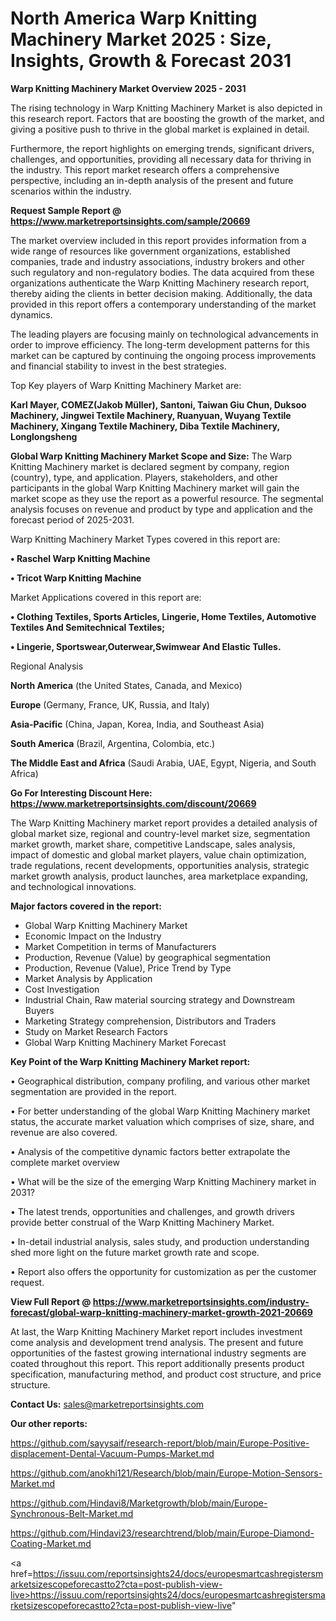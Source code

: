 # North America Warp Knitting Machinery Market 2025 : Size, Insights, Growth & Forecast 2031

<Strong> Warp Knitting Machinery Market Overview 2025 - 2031</strong>

The rising technology in Warp Knitting Machinery Market is also depicted in this research report. Factors that are boosting the growth of the market, and giving a positive push to thrive in the global market is explained in detail.

Furthermore, the report highlights on emerging trends, significant drivers, challenges, and opportunities, providing all necessary data for thriving in the industry. This report market research offers a comprehensive perspective, including an in-depth analysis of the present and future scenarios within the industry.

<strong>Request Sample Report @ <a href=https://www.marketreportsinsights.com/sample/20669>https://www.marketreportsinsights.com/sample/20669</a></strong>

The market overview included in this report provides information from a wide range of resources like government organizations, established companies, trade and industry associations, industry brokers and other such regulatory and non-regulatory bodies. The data acquired from these organizations authenticate the Warp Knitting Machinery research report, thereby aiding the clients in better decision making. Additionally, the data provided in this report offers a contemporary understanding of the market dynamics.

The leading players are focusing mainly on technological advancements in order to improve efficiency. The long-term development patterns for this market can be captured by continuing the ongoing process improvements and financial stability to invest in the best strategies.

Top Key players of Warp Knitting Machinery Market are:

<strong>Karl Mayer, COMEZ(Jakob Müller), Santoni, Taiwan Giu Chun, Duksoo Machinery, Jingwei Textile Machinery, Ruanyuan, Wuyang Textile Machinery, Xingang Textile Machinery, Diba Textile Machinery, Longlongsheng</strong>

<strong><b>Global Warp Knitting Machinery Market Scope and Size:</b></strong>
The Warp Knitting Machinery market is declared segment by company, region (country), type, and application. Players, stakeholders, and other participants in the global Warp Knitting Machinery market will gain the market scope as they use the report as a powerful resource. The segmental analysis focuses on revenue and product by type and application and the forecast period of 2025-2031.

Warp Knitting Machinery Market Types covered in this report are:

<strong>• Raschel Warp Knitting Machine

• Tricot Warp Knitting Machine</strong>

Market Applications covered in this report are:

<strong>• Clothing Textiles, Sports Articles, Lingerie, Home Textiles, Automotive Textiles And Semitechnical Textiles;

• Lingerie, Sportswear,Outerwear,Swimwear And Elastic Tulles.</strong> 

Regional Analysis

<strong>North America</strong> (the United States, Canada, and Mexico)

<strong>Europe</strong> (Germany, France, UK, Russia, and Italy)

<strong>Asia-Pacific</strong> (China, Japan, Korea, India, and Southeast Asia)

<strong>South America</strong> (Brazil, Argentina, Colombia, etc.)

<strong>The Middle East and Africa</strong> (Saudi Arabia, UAE, Egypt, Nigeria, and South Africa)

<strong>Go For Interesting Discount Here: <a href=https://www.marketreportsinsights.com/discount/20669>https://www.marketreportsinsights.com/discount/20669</a></strong>

The Warp Knitting Machinery market report provides a detailed analysis of global market size, regional and country-level market size, segmentation market growth, market share, competitive Landscape, sales analysis, impact of domestic and global market players, value chain optimization, trade regulations, recent developments, opportunities analysis, strategic market growth analysis, product launches, area marketplace expanding, and technological innovations.

<strong><b>Major factors covered in the report:</b></strong>
<ul>
  <li>Global Warp Knitting Machinery Market </li>
  <li>Economic Impact on the Industry</li>
  <li>Market Competition in terms of Manufacturers</li>
  <li>Production, Revenue (Value) by geographical segmentation</li>
  <li>Production, Revenue (Value), Price Trend by Type</li>
  <li>Market Analysis by Application</li>
  <li>Cost Investigation</li>
  <li>Industrial Chain, Raw material sourcing strategy and Downstream Buyers</li>
  <li>Marketing Strategy comprehension, Distributors and Traders</li>
  <li>Study on Market Research Factors</li>
  <li>Global Warp Knitting Machinery Market Forecast</li>
</ul>

<strong><b>Key Point of the Warp Knitting Machinery Market report:</b></strong>

• Geographical distribution, company profiling, and various other market segmentation are provided in the report.

• For better understanding of the global Warp Knitting Machinery market status, the accurate market valuation which comprises of size, share, and revenue are also covered.

• Analysis of the competitive dynamic factors better extrapolate the complete market overview

• What will be the size of the emerging Warp Knitting Machinery market in 2031?

• The latest trends, opportunities and challenges, and growth drivers provide better construal of the Warp Knitting Machinery Market.

• In-detail industrial analysis, sales study, and production understanding shed more light on the future market growth rate and scope.

• Report also offers the opportunity for customization as per the customer request.

<strong><b>View Full Report @ <a href=https://www.marketreportsinsights.com/industry-forecast/global-warp-knitting-machinery-market-growth-2021-20669>https://www.marketreportsinsights.com/industry-forecast/global-warp-knitting-machinery-market-growth-2021-20669</a></b></strong>


At last, the Warp Knitting Machinery Market report includes investment come analysis and development trend analysis. The present and future opportunities of the fastest growing international industry segments are coated throughout this report. This report additionally presents product specification, manufacturing method, and product cost structure, and price structure.

<strong>Contact Us:</strong>
sales@marketreportsinsights.com

<strong>Our other reports:</strong>

<a href=https://github.com/sayysaif/research-report/blob/main/Europe-Positive-displacement-Dental-Vacuum-Pumps-Market.md>https://github.com/sayysaif/research-report/blob/main/Europe-Positive-displacement-Dental-Vacuum-Pumps-Market.md</a>

<a href=https://github.com/anokhi121/Research/blob/main/Europe-Motion-Sensors-Market.md>https://github.com/anokhi121/Research/blob/main/Europe-Motion-Sensors-Market.md</a>

<a href=https://github.com/Hindavi8/Marketgrowth/blob/main/Europe-Synchronous-Belt-Market.md>https://github.com/Hindavi8/Marketgrowth/blob/main/Europe-Synchronous-Belt-Market.md</a>

<a href=https://github.com/Hindavi23/researchtrend/blob/main/Europe-Diamond-Coating-Market.md>https://github.com/Hindavi23/researchtrend/blob/main/Europe-Diamond-Coating-Market.md</a>

<a href=https://issuu.com/reportsinsights24/docs/europesmartcashregistersmarketsizescopeforecastto2?cta=post-publish-view-live>https://issuu.com/reportsinsights24/docs/europesmartcashregistersmarketsizescopeforecastto2?cta=post-publish-view-live</a>"
